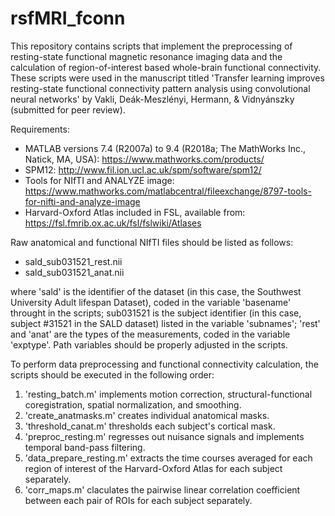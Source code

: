 ﻿# rsfMRI_fconn

This repository contains scripts that implement the preprocessing of resting-state functional magnetic resonance imaging data and
the calculation of region-of-interest based whole-brain functional connectivity. These scripts were used in the manuscript titled 
'Transfer learning improves resting-state functional connectivity pattern analysis using convolutional neural networks' by Vakli, 
Deák-Meszlényi, Hermann, & Vidnyánszky (submitted for peer review).

Requirements:

* MATLAB versions 7.4 (R2007a) to 9.4 (R2018a; The MathWorks Inc., Natick, MA, USA): https://www.mathworks.com/products/
* SPM12: http://www.fil.ion.ucl.ac.uk/spm/software/spm12/
* Tools for NIfTI and ANALYZE image: https://www.mathworks.com/matlabcentral/fileexchange/8797-tools-for-nifti-and-analyze-image
* Harvard-Oxford Atlas included in FSL, available from: https://fsl.fmrib.ox.ac.uk/fsl/fslwiki/Atlases

Raw anatomical and functional NIfTI files should be listed as follows:

* sald_sub031521_rest.nii
* sald_sub031521_anat.nii

where 'sald' is the identifier of the dataset (in this case, the Southwest University Adult lifespan Dataset), coded in the variable 
'basename' throught in the scripts; sub031521 is the subject identifier (in this case, subject #31521 in the SALD dataset) listed in 
the variable 'subnames'; 'rest' and 'anat' are the types of the measurements, coded in the variable 'exptype'. Path variables should
be properly adjusted in the scripts.

To perform data preprocessing and functional connectivity calculation, the scripts should be executed in the following order:

1. 'resting_batch.m' implements motion correction, structural-functional coregistration, spatial normalization, and smoothing.
2. 'create_anatmasks.m' creates individual anatomical masks.
3. 'threshold_canat.m' thresholds each subject's cortical mask.
4. 'preproc_resting.m' regresses out nuisance signals and implements temporal band-pass filtering.
5. 'data_prepare_resting.m' extracts the time courses averaged for each region of interest of the Harvard-Oxford Atlas for each subject separately.
6. 'corr_maps.m' claculates the pairwise linear correlation coefficient between each pair of ROIs for each subject separately.

